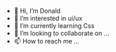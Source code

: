 - 👋 Hi, I’m Donald
- 👀 I’m interested in ui/ux
- 🌱 I’m currently learning Css
- 💞️ I’m looking to collaborate on ...
- 📫 How to reach me ...

<!---
xrdon18/xrdon18 is a ✨ special ✨ repository because its `README.md` (this file) appears on your GitHub profile.
You can click the Preview link to take a look at your changes.
--->
